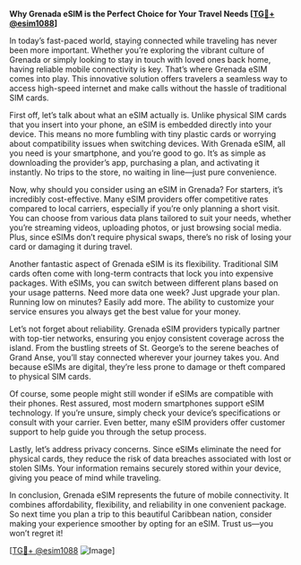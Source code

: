 **Why Grenada eSIM is the Perfect Choice for Your Travel Needs [[TG💪+ @esim1088](https://t.me/s/esim1088)]**

In today’s fast-paced world, staying connected while traveling has never been more important. Whether you’re exploring the vibrant culture of Grenada or simply looking to stay in touch with loved ones back home, having reliable mobile connectivity is key. That’s where Grenada eSIM comes into play. This innovative solution offers travelers a seamless way to access high-speed internet and make calls without the hassle of traditional SIM cards.

First off, let’s talk about what an eSIM actually is. Unlike physical SIM cards that you insert into your phone, an eSIM is embedded directly into your device. This means no more fumbling with tiny plastic cards or worrying about compatibility issues when switching devices. With Grenada eSIM, all you need is your smartphone, and you’re good to go. It’s as simple as downloading the provider’s app, purchasing a plan, and activating it instantly. No trips to the store, no waiting in line—just pure convenience.

Now, why should you consider using an eSIM in Grenada? For starters, it’s incredibly cost-effective. Many eSIM providers offer competitive rates compared to local carriers, especially if you’re only planning a short visit. You can choose from various data plans tailored to suit your needs, whether you’re streaming videos, uploading photos, or just browsing social media. Plus, since eSIMs don’t require physical swaps, there’s no risk of losing your card or damaging it during travel.

Another fantastic aspect of Grenada eSIM is its flexibility. Traditional SIM cards often come with long-term contracts that lock you into expensive packages. With eSIMs, you can switch between different plans based on your usage patterns. Need more data one week? Just upgrade your plan. Running low on minutes? Easily add more. The ability to customize your service ensures you always get the best value for your money.

Let’s not forget about reliability. Grenada eSIM providers typically partner with top-tier networks, ensuring you enjoy consistent coverage across the island. From the bustling streets of St. George’s to the serene beaches of Grand Anse, you’ll stay connected wherever your journey takes you. And because eSIMs are digital, they’re less prone to damage or theft compared to physical SIM cards.

Of course, some people might still wonder if eSIMs are compatible with their phones. Rest assured, most modern smartphones support eSIM technology. If you’re unsure, simply check your device’s specifications or consult with your carrier. Even better, many eSIM providers offer customer support to help guide you through the setup process.

Lastly, let’s address privacy concerns. Since eSIMs eliminate the need for physical cards, they reduce the risk of data breaches associated with lost or stolen SIMs. Your information remains securely stored within your device, giving you peace of mind while traveling.

In conclusion, Grenada eSIM represents the future of mobile connectivity. It combines affordability, flexibility, and reliability in one convenient package. So next time you plan a trip to this beautiful Caribbean nation, consider making your experience smoother by opting for an eSIM. Trust us—you won’t regret it! 

[[TG💪+ @esim1088](https://t.me/s/esim1088) ![Image](https://i.postimg.cc/Y0z9fWf4/image.png)]